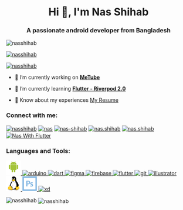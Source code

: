 <h1 align="center">Hi 👋, I'm Nas Shihab</h1>
<h3 align="center">A passionate android developer from Bangladesh</h3>

<p align="left"> <img src="https://komarev.com/ghpvc/?username=nasshihab&label=Profile%20views&color=0e75b6&style=flat" alt="nasshihab" /> </p>

<p align="left"> <a href="https://github.com/ryo-ma/github-profile-trophy"><img src="https://github-profile-trophy.vercel.app/?username=nasshihab" alt="nasshihab" /></a> </p>

<p align="left"> <a href="https://twitter.com/nasshihab" target="blank"><img src="https://img.shields.io/twitter/follow/nasshihab?logo=twitter&style=for-the-badge" alt="nasshihab" /></a> </p>

- 🔭 I’m currently working on **[MeTube](https://github.com/NasShihab/metube)**

- 🌱 I’m currently learning **[Flutter - Riverpod 2.0](https://pub.dev/packages/flutter_riverpod)**

- 📄 Know about my experiences [My Resume](https://drive.google.com/file/d/1-8ehDDYzz16F3S7qisuBEl1JeY_L91UN/view?usp=share_link)

<h3 align="left">Connect with me:</h3>
<p align="left">
<a href="https://twitter.com/nasshihab" target="blank"><img align="center" src="https://raw.githubusercontent.com/rahuldkjain/github-profile-readme-generator/master/src/images/icons/Social/twitter.svg" alt="nasshihab" height="30" width="40" /></a>
<a href="https://linkedin.com/in/nas" target="blank"><img align="center" src="https://raw.githubusercontent.com/rahuldkjain/github-profile-readme-generator/master/src/images/icons/Social/linked-in-alt.svg" alt="nas" height="30" width="40" /></a>
<a href="https://stackoverflow.com/users/7704131/nas-shihab" target="blank"><img align="center" src="https://raw.githubusercontent.com/rahuldkjain/github-profile-readme-generator/master/src/images/icons/Social/stack-overflow.svg" alt="nas-shihab" height="30" width="40" /></a>
<a href="https://fb.com/nas.shihab" target="blank"><img align="center" src="https://raw.githubusercontent.com/rahuldkjain/github-profile-readme-generator/master/src/images/icons/Social/facebook.svg" alt="nas.shihab" height="30" width="40" /></a>
<a href="https://instagram.com/nas.shihab" target="blank"><img align="center" src="https://raw.githubusercontent.com/rahuldkjain/github-profile-readme-generator/master/src/images/icons/Social/instagram.svg" alt="nas.shihab" height="30" width="40" /></a>
<a href="https://www.youtube.com/channel/UCkC_dCceTw9o1-Rq4IxK2HQ" target="blank"><img align="center" src="https://raw.githubusercontent.com/rahuldkjain/github-profile-readme-generator/master/src/images/icons/Social/youtube.svg" alt="Nas With Flutter" height="30" width="40" /></a>
</p>

<h3 align="left">Languages and Tools:</h3>
<p align="left"> <a href="https://developer.android.com" target="_blank" rel="noreferrer"> <img src="https://raw.githubusercontent.com/devicons/devicon/master/icons/android/android-original-wordmark.svg" alt="android" width="40" height="40"/> </a> <a href="https://www.arduino.cc/" target="_blank" rel="noreferrer"> <img src="https://cdn.worldvectorlogo.com/logos/arduino-1.svg" alt="arduino" width="40" height="40"/> </a> <a href="https://dart.dev" target="_blank" rel="noreferrer"> <img src="https://www.vectorlogo.zone/logos/dartlang/dartlang-icon.svg" alt="dart" width="40" height="40"/> </a> <a href="https://www.figma.com/" target="_blank" rel="noreferrer"> <img src="https://www.vectorlogo.zone/logos/figma/figma-icon.svg" alt="figma" width="40" height="40"/> </a> <a href="https://firebase.google.com/" target="_blank" rel="noreferrer"> <img src="https://www.vectorlogo.zone/logos/firebase/firebase-icon.svg" alt="firebase" width="40" height="40"/> </a> <a href="https://flutter.dev" target="_blank" rel="noreferrer"> <img src="https://www.vectorlogo.zone/logos/flutterio/flutterio-icon.svg" alt="flutter" width="40" height="40"/> </a> <a href="https://git-scm.com/" target="_blank" rel="noreferrer"> <img src="https://www.vectorlogo.zone/logos/git-scm/git-scm-icon.svg" alt="git" width="40" height="40"/> </a> <a href="https://www.adobe.com/in/products/illustrator.html" target="_blank" rel="noreferrer"> <img src="https://www.vectorlogo.zone/logos/adobe_illustrator/adobe_illustrator-icon.svg" alt="illustrator" width="40" height="40"/> </a> <a href="https://www.linux.org/" target="_blank" rel="noreferrer"> <img src="https://raw.githubusercontent.com/devicons/devicon/master/icons/linux/linux-original.svg" alt="linux" width="40" height="40"/> </a> <a href="https://www.photoshop.com/en" target="_blank" rel="noreferrer"> <img src="https://raw.githubusercontent.com/devicons/devicon/master/icons/photoshop/photoshop-line.svg" alt="photoshop" width="40" height="40"/> </a> <a href="https://www.adobe.com/products/xd.html" target="_blank" rel="noreferrer"> <img src="https://cdn.worldvectorlogo.com/logos/adobe-xd.svg" alt="xd" width="40" height="40"/> </a> </p>

<p><img align="left" src="https://github-readme-stats.vercel.app/api/top-langs?username=nasshihab&show_icons=true&locale=en&layout=compact" alt="nasshihab" /></p>

<p>&nbsp;<img align="center" src="https://github-readme-stats.vercel.app/api?username=nasshihab&show_icons=true&locale=en" alt="nasshihab" /></p>
